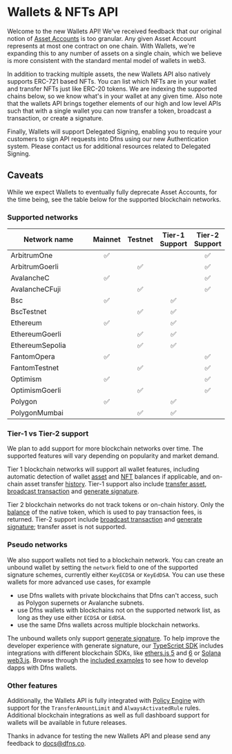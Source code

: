 # Wallets & NFTs API

Welcome to the new Wallets API! We've received feedback that our original notion of [Asset Accounts](../high-level-api-asset-accounts-and-payments/asset-accounts/) is too granular. Any given Asset Account represents at most one contract on one chain. With Wallets, we're expanding this to any number of assets on a single chain, which we believe is more consistent with the standard mental model of wallets in web3.

In addition to tracking multiple assets, the new Wallets API also natively supports ERC-721 based NFTs. You can list which NFTs are in your wallet and transfer NFTs just like ERC-20 tokens. We are indexing the supported chains below, so we know what's in your wallet at any given time. Also note that the wallets API brings together elements of our high and low level APIs such that with a single wallet you can now transfer a token, broadcast a transaction, or create a signature.

Finally, Wallets will support Delegated Signing, enabling you to require your customers to sign API requests into Dfns using our new Authentication system. Please contact us for additional resources related to Delegated Signing.

## Caveats

While we expect Wallets to eventually fully deprecate Asset Accounts, for the time being, see the table below for the supported blockchain networks.

### Supported networks <a href="#supported-networks" id="supported-networks"></a>

<table><thead><tr><th width="178">Network name</th><th align="center">Mainnet</th><th align="center">Testnet</th><th align="center">Tier-1 Support</th><th align="center">Tier-2 Support</th></tr></thead><tbody><tr><td>ArbitrumOne</td><td align="center"><span data-gb-custom-inline data-tag="emoji" data-code="2705">✅</span></td><td align="center"></td><td align="center"></td><td align="center"><span data-gb-custom-inline data-tag="emoji" data-code="2705">✅</span></td></tr><tr><td>ArbitrumGoerli</td><td align="center"></td><td align="center"><span data-gb-custom-inline data-tag="emoji" data-code="2705">✅</span></td><td align="center"></td><td align="center"><span data-gb-custom-inline data-tag="emoji" data-code="2705">✅</span></td></tr><tr><td>AvalancheC</td><td align="center"><span data-gb-custom-inline data-tag="emoji" data-code="2705">✅</span></td><td align="center"></td><td align="center"></td><td align="center"><span data-gb-custom-inline data-tag="emoji" data-code="2705">✅</span></td></tr><tr><td>AvalancheCFuji</td><td align="center"></td><td align="center"><span data-gb-custom-inline data-tag="emoji" data-code="2705">✅</span></td><td align="center"></td><td align="center"><span data-gb-custom-inline data-tag="emoji" data-code="2705">✅</span></td></tr><tr><td>Bsc</td><td align="center"><span data-gb-custom-inline data-tag="emoji" data-code="2705">✅</span></td><td align="center"></td><td align="center"><span data-gb-custom-inline data-tag="emoji" data-code="2705">✅</span></td><td align="center"></td></tr><tr><td>BscTestnet</td><td align="center"></td><td align="center"><span data-gb-custom-inline data-tag="emoji" data-code="2705">✅</span></td><td align="center"><span data-gb-custom-inline data-tag="emoji" data-code="2705">✅</span></td><td align="center"></td></tr><tr><td>Ethereum</td><td align="center"><span data-gb-custom-inline data-tag="emoji" data-code="2705">✅</span></td><td align="center"></td><td align="center"><span data-gb-custom-inline data-tag="emoji" data-code="2705">✅</span></td><td align="center"></td></tr><tr><td>EthereumGoerli</td><td align="center"></td><td align="center"><span data-gb-custom-inline data-tag="emoji" data-code="2705">✅</span></td><td align="center"><span data-gb-custom-inline data-tag="emoji" data-code="2705">✅</span></td><td align="center"></td></tr><tr><td>EthereumSepolia</td><td align="center"></td><td align="center"><span data-gb-custom-inline data-tag="emoji" data-code="2705">✅</span></td><td align="center"><span data-gb-custom-inline data-tag="emoji" data-code="2705">✅</span></td><td align="center"></td></tr><tr><td>FantomOpera</td><td align="center"><span data-gb-custom-inline data-tag="emoji" data-code="2705">✅</span></td><td align="center"></td><td align="center"></td><td align="center"><span data-gb-custom-inline data-tag="emoji" data-code="2705">✅</span></td></tr><tr><td>FantomTestnet</td><td align="center"></td><td align="center"><span data-gb-custom-inline data-tag="emoji" data-code="2705">✅</span></td><td align="center"></td><td align="center"><span data-gb-custom-inline data-tag="emoji" data-code="2705">✅</span></td></tr><tr><td>Optimism</td><td align="center"><span data-gb-custom-inline data-tag="emoji" data-code="2705">✅</span></td><td align="center"></td><td align="center"></td><td align="center"><span data-gb-custom-inline data-tag="emoji" data-code="2705">✅</span></td></tr><tr><td>OptimismGoerli</td><td align="center"></td><td align="center"><span data-gb-custom-inline data-tag="emoji" data-code="2705">✅</span></td><td align="center"></td><td align="center"><span data-gb-custom-inline data-tag="emoji" data-code="2705">✅</span></td></tr><tr><td>Polygon</td><td align="center"><span data-gb-custom-inline data-tag="emoji" data-code="2705">✅</span></td><td align="center"></td><td align="center"><span data-gb-custom-inline data-tag="emoji" data-code="2705">✅</span></td><td align="center"></td></tr><tr><td>PolygonMumbai</td><td align="center"></td><td align="center"><span data-gb-custom-inline data-tag="emoji" data-code="2705">✅</span></td><td align="center"><span data-gb-custom-inline data-tag="emoji" data-code="2705">✅</span></td><td align="center"></td></tr></tbody></table>

### Tier-1 vs Tier-2 support

We plan to add support for more blockchain networks over time. The supported features will vary depending on popularity and market demand.

Tier 1 blockchain networks will support all wallet features, including automatic detection of wallet [asset](get-wallet-assets.md) and [NFT](get-wallet-nfts.md) balances if applicable, and on-chain asset transfer [history](get-wallet-history.md). Tier-1 support also include [transfer asset](transfer-asset-from-wallet.md), [broadcast transaction](broadcast-transaction-from-wallet.md) and [generate signature](generate-signature-from-wallet.md).

Tier 2 blockchain networks do not track tokens or on-chain history. Only the [balance](get-wallet-assets.md) of the native token, which is used to pay transaction fees, is returned. Tier-2 support include [broadcast transaction](broadcast-transaction-from-wallet.md) and [generate signature](generate-signature-from-wallet.md); transfer asset is not supported.

### Pseudo networks <a href="#pseudo-networks" id="pseudo-networks"></a>

We also support wallets not tied to a blockchain network. You can create an unbound wallet by setting the `network` field to one of the supported signature schemes, currently either `KeyECDSA` or `KeyEdDSA`. You can use these wallets for more advanced use cases, for example

* use Dfns wallets with private blockchains that Dfns can't access, such as Polygon supernets or Avalanche subnets.
* use Dfns wallets with blockchains not on the supported network list, as long as they use either `ECDSA` or `EdDSA`.
* use the same Dfns wallets across multiple blockchain networks.

The unbound wallets only support [generate signature](generate-signature-from-wallet.md). To help improve the developer experience with generate signature, our [TypeScript SDK](https://github.com/dfnsext/typescript-sdk) includes integrations with different blockchain SDKs, like [ethers.js 5](https://github.com/dfnsext/typescript-sdk/tree/m/packages/lib-ethersjs5) and [6](https://github.com/dfnsext/typescript-sdk/tree/m/packages/lib-ethersjs6) or [Solana web3.js](https://github.com/dfnsext/typescript-sdk/tree/m/packages/lib-solana). Browse through the [included examples](https://github.com/dfnsext/typescript-sdk/tree/m/examples) to see how to develop dapps with Dfns wallets.

### Other features

Additionally, the Wallets API is fully integrated with [Policy Engine](https://docs.dfns.co/dfns-docs/api-docs/policy-management/datamodel) with support for the `TransferAmountLimit` and `AlwaysActivatedRule` rules.  Additional blockchain integrations as well as full dashboard support for wallets will be available in future releases.&#x20;

Thanks in advance for testing the new Wallets API and please send any feedback to docs@dfns.co.
